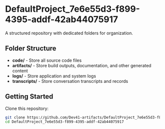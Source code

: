 # DefaultProject_7e6e55d3-f899-4395-addf-42ab44075917
A structured repository with dedicated folders for organization.

## Folder Structure

- **code/** - Store all source code files
- **artifacts/** - Store build outputs, documentation, and other generated content
- **logs/** - Store application and system logs
- **transcripts/** - Store conversation transcripts and records

## Getting Started

Clone this repository:
```bash
git clone https://github.com/Dev41-artifacts/DefaultProject_7e6e55d3-f899-4395-addf-42ab44075917
cd DefaultProject_7e6e55d3-f899-4395-addf-42ab44075917
```
